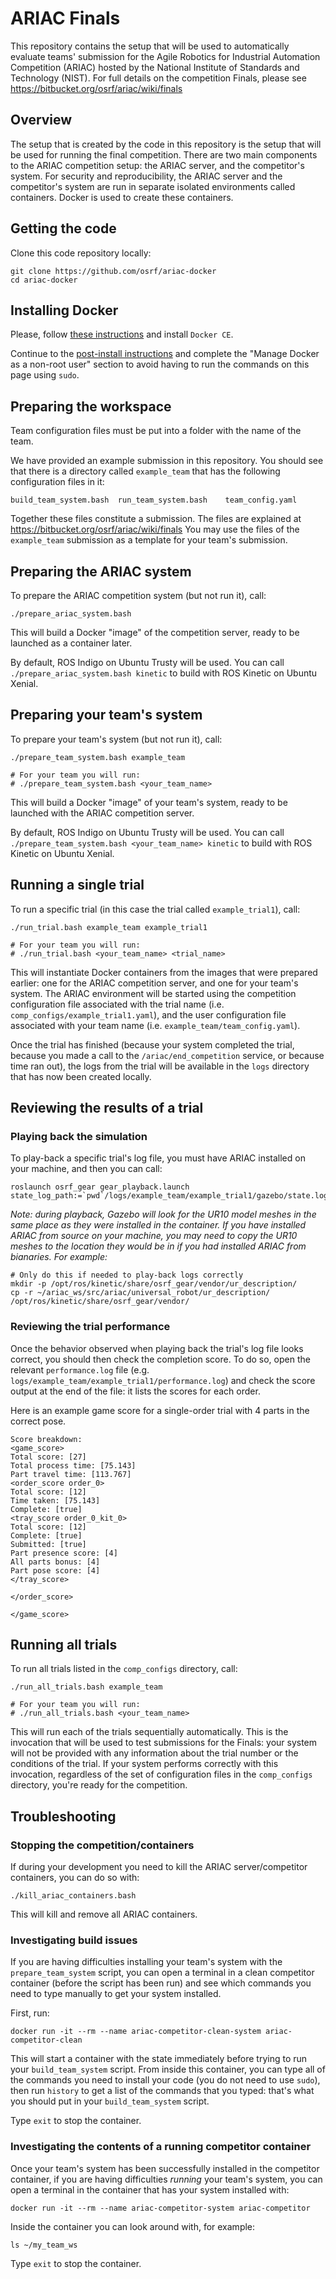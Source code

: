 # ARIAC Finals

This repository contains the setup that will be used to automatically evaluate teams' submission for the Agile Robotics for Industrial Automation Competition (ARIAC) hosted by the National Institute of Standards and Technology (NIST).
For full details on the competition Finals, please see https://bitbucket.org/osrf/ariac/wiki/finals

## Overview

The setup that is created by the code in this repository is the setup that will be used for running the final competition.
There are two main components to the ARIAC competition setup: the ARIAC server, and the competitor's system.
For security and reproducibility, the ARIAC server and the competitor's system are run in separate isolated environments called containers.
Docker is used to create these containers.

## Getting the code

Clone this code repository locally:

```
git clone https://github.com/osrf/ariac-docker
cd ariac-docker
```

## Installing Docker

Please, follow [these instructions](https://docs.docker.com/engine/installation/linux/ubuntu/) and install `Docker CE`.

Continue to the [post-install instructions](https://docs.docker.com/engine/installation/linux/linux-postinstall/) and complete the "Manage Docker as a non-root user" section to avoid having to run the commands on this page using `sudo`.

## Preparing the workspace

Team configuration files must be put into a folder with the name of the team.

We have provided an example submission in this repository.
You should see that there is a directory called `example_team` that has the following configuration files in it:

```
build_team_system.bash  run_team_system.bash    team_config.yaml
```

Together these files constitute a submission.
The files are explained at https://bitbucket.org/osrf/ariac/wiki/finals
You may use the files of the `example_team` submission as a template for your team's submission.

## Preparing the ARIAC system

To prepare the ARIAC competition system (but not run it), call:

```
./prepare_ariac_system.bash
```

This will build a Docker "image" of the competition server, ready to be launched as a container later.

By default, ROS Indigo on Ubuntu Trusty will be used.
You can call `./prepare_ariac_system.bash kinetic` to build with ROS Kinetic on Ubuntu Xenial.

## Preparing your team's system

To prepare your team's system (but not run it), call:

```
./prepare_team_system.bash example_team

# For your team you will run:
# ./prepare_team_system.bash <your_team_name>
```

This will build a Docker "image" of your team's system, ready to be launched with the ARIAC competition server.

By default, ROS Indigo on Ubuntu Trusty will be used.
You can call `./prepare_team_system.bash <your_team_name> kinetic` to build with ROS Kinetic on Ubuntu Xenial.

## Running a single trial

To run a specific trial (in this case the trial called `example_trial1`), call:

```
./run_trial.bash example_team example_trial1

# For your team you will run:
# ./run_trial.bash <your_team_name> <trial_name>
```

This will instantiate Docker containers from the images that were prepared earlier: one for the ARIAC competition server, and one for your team's system.
The ARIAC environment will be started using the competition configuration file associated with the trial name (i.e. `comp_configs/example_trial1.yaml`), and the user configuration file associated with your team name (i.e. `example_team/team_config.yaml`).

Once the trial has finished (because your system completed the trial, because you made a call to the `/ariac/end_competition` service, or because time ran out), the logs from the trial will be available in the `logs` directory that has now been created locally.

## Reviewing the results of a trial

### Playing back the simulation

To play-back a specific trial's log file, you must have ARIAC installed on your machine, and then you can call:

```
roslaunch osrf_gear gear_playback.launch state_log_path:=`pwd`/logs/example_team/example_trial1/gazebo/state.log
```

*Note: during playback, Gazebo will look for the UR10 model meshes in the same place as they were installed in the container. If you have installed ARIAC from source on your machine, you may need to copy the UR10 meshes to the location they would be in if you had installed ARIAC from bianaries. For example:*

```
# Only do this if needed to play-back logs correctly
mkdir -p /opt/ros/kinetic/share/osrf_gear/vendor/ur_description/
cp -r ~/ariac_ws/src/ariac/universal_robot/ur_description/ /opt/ros/kinetic/share/osrf_gear/vendor/
```

### Reviewing the trial performance

Once the behavior observed when playing back the trial's log file looks correct, you should then check the completion score.
To do so, open the relevant `performance.log` file (e.g. `logs/example_team/example_trial1/performance.log`) and check the score output at the end of the file: it lists the scores for each order.

Here is an example game score for a single-order trial with 4 parts in the correct pose.

```
Score breakdown:
<game_score>
Total score: [27]
Total process time: [75.143]
Part travel time: [113.767]
<order_score order_0>
Total score: [12]
Time taken: [75.143]
Complete: [true]
<tray_score order_0_kit_0>
Total score: [12]
Complete: [true]
Submitted: [true]
Part presence score: [4]
All parts bonus: [4]
Part pose score: [4]
</tray_score>

</order_score>

</game_score>
```

## Running all trials

To run all trials listed in the `comp_configs` directory, call:

```
./run_all_trials.bash example_team

# For your team you will run:
# ./run_all_trials.bash <your_team_name>
```

This will run each of the trials sequentially automatically.
This is the invocation that will be used to test submissions for the Finals: your system will not be provided with any information about the trial number or the conditions of the trial.
If your system performs correctly with this invocation, regardless of the set of configuration files in the `comp_configs` directory, you're ready for the competition.

## Troubleshooting

### Stopping the competition/containers

If during your development you need to kill the ARIAC server/competitor containers, you can do so with:

```
./kill_ariac_containers.bash
```

This will kill and remove all ARIAC containers.

### Investigating build issues

If you are having difficulties installing your team's system with the `prepare_team_system` script, you can open a terminal in a clean competitor container (before the script has been run) and see which commands you need to type manually to get your system installed.

First, run:

```
docker run -it --rm --name ariac-competitor-clean-system ariac-competitor-clean
```

This will start a container with the state immediately before trying to run your `build_team_system` script.
From inside this container, you can type all of the commands you need to install your code (you do not need to use `sudo`), then run `history` to get a list of the commands that you typed: that's what you should put in your `build_team_system` script.

Type `exit` to stop the container.

### Investigating the contents of a running competitor container

Once your team's system has been successfully installed in the competitor container, if you are having difficulties *running* your team's system, you can open a terminal in the container that has your system installed with:

```
docker run -it --rm --name ariac-competitor-system ariac-competitor
```

Inside the container you can look around with, for example:

```
ls ~/my_team_ws
```

Type `exit` to stop the container.
